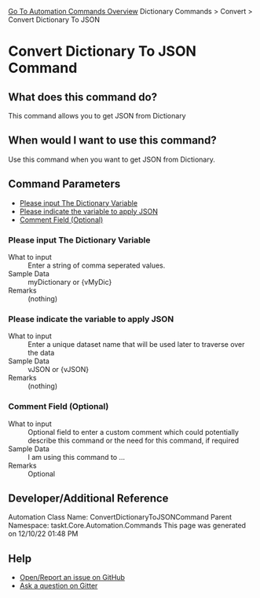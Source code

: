 <!--TITLE: Convert Dictionary To JSON Command -->
<!-- SUBTITLE: a command in the Dictionary Commands group. -->
[Go To Automation Commands Overview](/automation-commands.md)
Dictionary Commands &gt; Convert &gt; Convert Dictionary To JSON


# Convert Dictionary To JSON Command


## What does this command do?
This command allows you to get JSON from Dictionary


## When would I want to use this command?
Use this command when you want to get JSON from Dictionary.


## Command Parameters
- [Please input The Dictionary Variable](#param_0)
- [Please indicate the variable to apply JSON](#param_1)
- [Comment Field (Optional)](#param_2)


<a id="param_0"></a>
### Please input The Dictionary Variable


<dl>
<dt>What to input</dt><dd>Enter a string of comma seperated values.</dd>
<dt>Sample Data</dt><dd>myDictionary or {vMyDic}</dd>
<dt>Remarks</dt><dd>(nothing)</dd>
</dl>




<a id="param_1"></a>
### Please indicate the variable to apply JSON


<dl>
<dt>What to input</dt><dd>Enter a unique dataset name that will be used later to traverse over the data</dd>
<dt>Sample Data</dt><dd>vJSON or {vJSON}</dd>
<dt>Remarks</dt><dd>(nothing)</dd>
</dl>




<a id="param_2"></a>
### Comment Field (Optional)


<dl>
<dt>What to input</dt><dd>Optional field to enter a custom comment which could potentially describe this command or the need for this command, if required</dd>
<dt>Sample Data</dt><dd>I am using this command to ...</dd>
<dt>Remarks</dt><dd>Optional</dd>
</dl>




## Developer/Additional Reference
Automation Class Name: ConvertDictionaryToJSONCommand
Parent Namespace: taskt.Core.Automation.Commands
This page was generated on 12/10/22 01:48 PM


## Help
- [Open/Report an issue on GitHub](https://github.com/rcktrncn/taskt/issues/new)
- [Ask a question on Gitter](https://gitter.im/taskt-rpa/Lobby)
